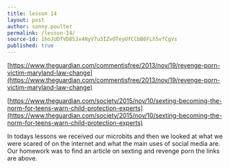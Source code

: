 ```yaml
---
title: lesson 14
layout: post
author: sonny.poulter
permalink: /lesson-14/
source-id: 1hoJUDfVD85Jx4NyV7u3IZvOTeyUfCCbB6FLh5vfCgVs
published: true
---
```

[https://www.theguardian.com/commentisfree/2013/nov/19/revenge-porn-victim-maryland-law-change](https://www.theguardian.com/commentisfree/2013/nov/19/revenge-porn-victim-maryland-law-change)

[https://www.theguardian.com/society/2015/nov/10/sexting-becoming-the-norm-for-teens-warn-child-protection-experts](https://www.theguardian.com/society/2015/nov/10/sexting-becoming-the-norm-for-teens-warn-child-protection-experts)

In todays lessons we received our microbits and then we looked at what we were scared of on the internet and what the main uses of social media are. Our homework was to find an article on sexting and revenge porn the links are above.

